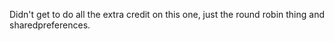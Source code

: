 Didn't get to do all the extra credit on this one, just the round robin thing and sharedpreferences.
